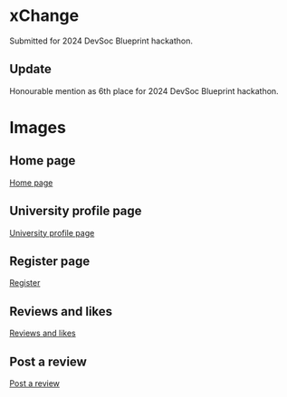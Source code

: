 # xChange
Submitted for 2024 DevSoc Blueprint hackathon.

## Update
Honourable mention as 6th place for 2024 DevSoc Blueprint hackathon.

# Images
## Home page
[Home page](home.png)

## University profile page
[University profile page](profile.png)

## Register page
[Register](register.png)

## Reviews and likes
[Reviews and likes](reviews.png)

## Post a review
[Post a review](comment.png)
